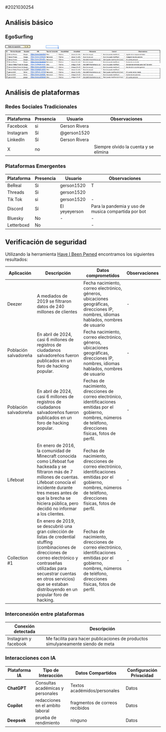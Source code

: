 #2021030254

## Análisis básico


### EgoSurfing

![EgoSurfing](/investigaciones/individual/2021030254/EGOSURFING.png)

## Análisis de plataformas

### Redes Sociales Tradicionales
| Plataforma   | Presencia | Usuario        | Observaciones |
|--------------|-----------|----------------|---------------|
| Facebook     | si        | Gerson Rivera  |               |
| Instagram    | Sí        | @gerson1520    |               |
| LinkedIn     | Sí        | Gerson Rivera  |               |
| X            | no        |                | Siempre olvido la cuenta y se elimina|

### Plataformas Emergentes
| Plataforma   | Presencia | Usuario     | Observaciones |
|--------------|-----------|-------------|---------------|
| BeReal       | Si        | gerson1520  | T |
| Threads      | Si        | gerson1520  |               |
|Tik Tok     | si        | gerson1520           | -             |
| Discord      | Sí        | El yeyeyerson|Para la pandemia y uso de musica compartida por bot |
| Bluesky      | No        | -           | -             |
| Letterboxd   | No        |             | -             |

## Verificación de seguridad

Utilizando la herramienta [Have I Been Pwned](https://haveibeenpwned.com/) encontramos los siguientes resultados:

| Aplicación | Descripción | Datos comprometidos | Observaciones |
|------------|-------------|----------------------|---------------|
| Deezer     | A mediados de 2019 se filtraron datos de 240 millones de clientes | Fecha nacimiento, correo electrónico, géneros, ubicaciones geográficas, direcciones IP, nombres, idiomas hablados, nombres de usuario        | - |
| Población salvadoreña    | En abril de 2024, casi 6 millones de registros de ciudadanos salvadoreños fueron publicados en un foro de hacking popular. | Fecha nacimiento, correo electrónico, géneros, ubicaciones geográficas, direcciones IP, nombres, idiomas hablados, nombres de usuario | - |
| Población salvadoreña    | En abril de 2024, casi 6 millones de registros de ciudadanos salvadoreños fueron publicados en un foro de hacking popular. | Fechas de nacimiento, direcciones de correo electrónico, identificaciones emitidas por el gobierno, nombres, números de teléfono, direcciones físicas, fotos de perfil. | - |
| Lifeboat    |En enero de 2016, la comunidad de Minecraft conocida como Lifeboat fue hackeada y se filtraron más de 7 millones de cuentas. Lifeboat conocía el incidente durante tres meses antes de que la brecha se hiciera pública, pero decidió no informar a los clientes. | Fechas de nacimiento, direcciones de correo electrónico, identificaciones emitidas por el gobierno, nombres, números de teléfono, direcciones físicas, fotos de perfil. | - |
|Collection #1 |En enero de 2019, se descubrió una gran colección de listas de credential stuffing (combinaciones de direcciones de correo electrónico y contraseñas utilizadas para secuestrar cuentas en otros servicios) que se estaban distribuyendo en un popular foro de hacking. | Fechas de nacimiento, direcciones de correo electrónico, identificaciones emitidas por el gobierno, nombres, números de teléfono, direcciones físicas, fotos de perfil. | - |
### Interconexión entre plataformas

| Conexión detectada                             | Descripción                                                          |
| ---------------------------------------------- | -------------------------------------------------------------------- |
| Instagram y facebook | Me facilita para hacer publicaciones de productos simulyaneamente siendo de meta               |

### Interacciones con IA
| Plataforma IA | Tipo de Interacción | Datos Compartidos | Configuración Privacidad |
|---------------|---------------------|--------------------|--------------------------|
| **ChatGPT** | Consultas académicas y personales | Textos académidos/personales | Datos |
| **Copilot** | redacciones en el ambito laboral | fragmentos de correos recibidos |Datos |
| **Deepsek** | prueba de rendimiento | ninguno |Datos |
